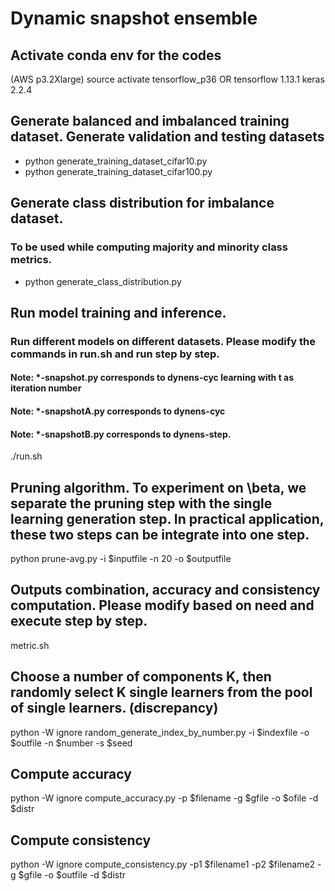 # Dynamic snapshot ensemble

## Activate conda env for the codes
(AWS p3.2Xlarge) source activate tensorflow_p36
OR
tensorflow 1.13.1
keras 2.2.4

## Generate balanced and imbalanced training dataset. Generate validation and testing datasets
- python generate_training_dataset_cifar10.py
- python generate_training_dataset_cifar100.py

## Generate class distribution for imbalance dataset. 
### To be used while computing majority and minority class metrics. 
- python generate_class_distribution.py

## Run model training and inference. 
### Run different models on different datasets. Please modify the commands in run.sh and run step by step.
#### Note: *-snapshot.py corresponds to dynens-cyc learning with t as iteration number
#### Note: *-snapshotA.py corresponds to dynens-cyc
#### Note: *-snapshotB.py corresponds to dynens-step. 
./run.sh

## Pruning algorithm. To experiment on \beta, we separate the pruning step with the single learning generation step. In practical application, these two steps can be integrate into one step.
python prune-avg.py -i $inputfile -n 20 -o $outputfile

## Outputs combination, accuracy and consistency computation. Please modify based on need and execute step by step.
metric.sh

## Choose a number of components K, then randomly select K single learners from the pool of single learners. (discrepancy)
python -W ignore random_generate_index_by_number.py -i $indexfile -o $outfile -n $number -s $seed

## Compute accuracy
python -W ignore compute_accuracy.py -p $filename -g $gfile -o $ofile -d $distr

## Compute consistency
python -W ignore compute_consistency.py -p1 $filename1 -p2 $filename2 -g $gfile -o $outfile -d $distr
